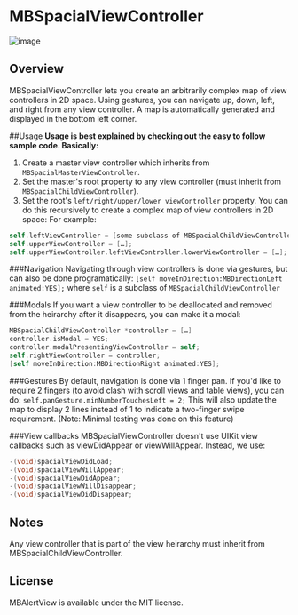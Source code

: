 # MBSpacialViewController

![image](https://github.com/mobitar/MBSpacialViewController/blob/gh/demo.gif?raw=true)

## Overview
MBSpacialViewController lets you create an arbitrarily complex map of view controllers in 2D space. Using gestures, you can navigate up, down, left, and right from any view controller. A map is automatically generated and displayed in the bottom left corner.

##Usage
<b>Usage is best explained by checking out the easy to follow sample code. Basically:</b><br>
1. Create a master view controller which inherits from ```MBSpacialMasterViewController```.<br>
2. Set the master's root property to any view controller (must inherit from ```MBSpacialChildViewController```).<br>
3. Set the root's ```left/right/upper/lower viewController``` property. You can do this recursively to create a complex map of view controllers in 2D space: For example:
``` objective-c
self.leftViewController = [some subclass of MBSpacialChildViewController];
self.upperViewController = […];
self.upperViewController.leftViewController.lowerViewController = […];
```
###Navigation
Navigating through view controllers is done via gestures, but can also be done programatically:
```[self moveInDirection:MBDirectionLeft animated:YES];``` where ```self``` is a subclass of ```MBSpacialChildViewController```

###Modals
If you want a view controller to be deallocated and removed from the heirarchy after it disappears, you can make it a modal:
``` objective-c
MBSpacialChildViewController *controller = […]
controller.isModal = YES;
controller.modalPresentingViewController = self;
self.rightViewController = controller;
[self moveInDirection:MBDirectionRight animated:YES];
```

###Gestures
By default, navigation is done via 1 finger pan. If you'd like to require 2 fingers (to avoid clash with scroll views and table views), you can do:
```self.panGesture.minNumberTouchesLeft = 2;```
This will also update the map to display 2 lines instead of 1 to indicate a two-finger swipe requirement.
(Note: Minimal testing was done on this feature)

###View callbacks
MBSpacialViewController doesn't use UIKit view callbacks such as viewDidAppear or viewWillAppear. Instead, we use:
``` objective-c
-(void)spacialViewDidLoad;
-(void)spacialViewWillAppear;
-(void)spacialViewDidAppear;
-(void)spacialViewWillDisappear;
-(void)spacialViewDidDisappear;
```

## Notes
Any view controller that is part of the view heirarchy must inherit from MBSpacialChildViewController.

## License
MBAlertView is available under the MIT license.